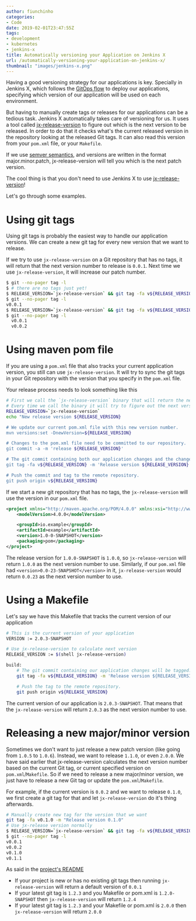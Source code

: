 ```yaml
---
author: fiunchinho
categories:
- Code
date: 2019-02-01T23:47:55Z
tags:
- development
- kubernetes
- jenkins-x
title: Automatically versioning your Application on Jenkins X
url: /automatically-versioning-your-application-on-jenkins-x/
thumbnail: "images/jenkins-x.png"
---
```


Having a good versioning strategy for our applications is key. 
Specially in Jenkins X, which follows the [GitOps flow](https://www.weave.works/blog/what-is-gitops-really) to deploy our applications, specifying which version of our application will be used on each environment.

But having to manually create tags or releases for our applications can be a tedious task. Jenkins X automatically takes care of versioning for us. 
It uses a tool called [jx-release-version](https://github.com/jenkins-x/jx-release-version) to figure out which is the next version to be released.
In order to do that it checks what's the current released version in the repository looking at the released Git tags. It can also read this version from your `pom.xml` file, or your `Makefile`.

If we use [semver semantics](https://semver.org/), and versions are written in the format major.minor.patch, jx-release-version will tell you which is the next patch version.

The cool thing is that you don't need to use Jenkins X to use [jx-release-version](https://github.com/jenkins-x/jx-release-version)!

Let's go through some examples.

<!--more-->

# Using git tags
Using git tags is probably the easiest way to handle our application versions. We can create a new git tag for every new version that we want to release.

If we try to use `jx-release-version` on a Git repository that has no tags, it will return that the next version number to release is `0.0.1`.
Next time we use `jx-release-version`, it will increase our patch number.
```bash
$ git --no-pager tag -l
$ # there are no tags just yet!
$ RELEASE_VERSION=`jx-release-version` && git tag -fa v${RELEASE_VERSION} -m 'Release version ${RELEASE_VERSION}'
$ git --no-pager tag -l
v0.0.1
$ RELEASE_VERSION=`jx-release-version` && git tag -fa v${RELEASE_VERSION} -m 'Release version ${RELEASE_VERSION}'
$ git --no-pager tag -l
  v0.0.1
  v0.0.2
```

# Using maven pom file
If you are using a `pom.xml` file that also tracks your current application version, you still can use `jx-release-version`. 
It will try to sync the git tags in your Git repository with the version that you specify in the `pom.xml` file.

Your release process needs to look something like this

```bash
# First we call the `jx-release-version` binary that will return the next version number to be released.
# Every time we call the binary it will try to figure out the next version number. Normally it's not a good idea to call it more than once.
RELEASE_VERSION=`jx-release-version`
echo "New release version ${RELEASE_VERSION}

# We update our current pom.xml file with this new version number.
mvn versions:set -DnewVersion=${RELEASE_VERSION}

# Changes to the pom.xml file need to be committed to our repository.
git commit -a -m 'release ${RELEASE_VERSION}'

# The git commit containing both our application changes and the change to the pom.xml file will be tagged using the same version number.
git tag -fa v${RELEASE_VERSION} -m 'Release version ${RELEASE_VERSION}'

# Push the commit and tag to the remote repository.
git push origin v${RELEASE_VERSION}
```

If we start a new git repository that has no tags, the `jx-release-version` will use the version in our `pom.xml` file.

```xml
<project xmlns="http://maven.apache.org/POM/4.0.0" xmlns:xsi="http://www.w3.org/2001/XMLSchema-instance" xsi:schemaLocation="http://maven.apache.org/POM/4.0.0 http://maven.apache.org/maven-v4_0_0.xsd">
    <modelVersion>4.0.0</modelVersion>

    <groupId>io.example</groupId>
    <artifactId>example</artifactId>
    <version>1.0-0-SNAPSHOT</version>
    <packaging>pom</packaging>
</project>
```

The release version for `1.0.0-SNAPSHOT` is `1.0.0`, so `jx-release-version` will return `1.0.0` as the next version number to use.
Similarly, if our `pom.xml` file had `<version>0.0-23-SNAPSHOT</version>` in it, `jx-release-version` would return `0.0.23` as the next version number to use.


# Using a Makefile
Let's say we have this Makefile that tracks the current version of our application

```bash
# This is the current version of your application
VERSION := 2.0.3-SNAPSHOT

# Use jx-release-version to calculate next version
RELEASE_VERSION := $(shell jx-release-version)

build:
	# The git commit containing our application changes will be tagged.
	git tag -fa v${RELEASE_VERSION} -m 'Release version ${RELEASE_VERSION}'

	# Push the tag to the remote repository.
	git push origin v${RELEASE_VERSION}

```

The current version of our application is `2.0.3-SNAPSHOT`. 
That means that the `jx-release-version` will return `2.0.3` as the next version number to use.


# Releasing a new major/minor version
Sometimes we don't want to just release a new patch version (like going from `1.0.5` to `1.0.6`). Instead, we want to release `1.1.0`, or even `2.0.0`.
We have said earlier that jx-release-version calculates the next version number based on the current Git tag, or current specified version on `pom.xml`/`Makefile`.
So if we need to release a new major/minor version, we just have to release a new Git tag or update the `pom.xml`/`Makefile`.

For example, if the current version is `0.0.2` and we want to release `0.1.0`, we first create a git tag for that and let `jx-release-version` do it's thing afterwards.

```bash
# Manually create new tag for the version that we want
git tag -fa v0.1.0 -m "Release version 0.1.0"
# Use jx-release version normally
$ RELEASE_VERSION=`jx-release-version` && git tag -fa v${RELEASE_VERSION} -m 'Release version ${RELEASE_VERSION}'
$ git --no-pager tag -l
v0.0.1
v0.0.2
v0.1.0
v0.1.1
```

As said in the [project's README](https://github.com/jenkins-x/jx-release-version)

- If your project is new or has no existing git tags then running `jx-release-version` will return a default version of `0.0.1`
- If your latest git tag is `1.2.3` and you Makefile or pom.xml is `1.2.0-SNAPSHOT` then `jx-release-version` will return `1.2.4`
- If your latest git tag is `1.2.3` and your Makefile or pom.xml is `2.0.0` then `jx-release-version` will return `2.0.0`
